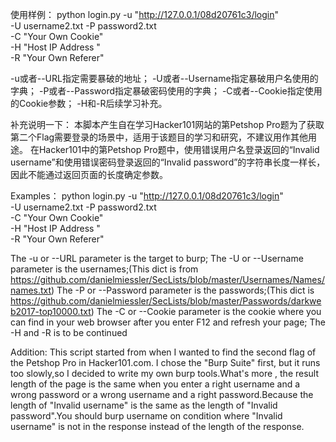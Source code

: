 使用样例：
python login.py -u "http://127.0.0.1/08d20761c3/login" \
  -U username2.txt -P password2.txt \
  -C "Your Own Cookie" \
  -H "Host IP Address " \
  -R "Your Own Referer" 

-u或者--URL指定需要暴破的地址；
-U或者--Username指定暴破用户名使用的字典；
-P或者--Password指定暴破密码使用的字典；
-C或者--Cookie指定使用的Cookie参数；
-H和-R后续学习补充。

补充说明一下：
本脚本产生自在学习Hacker101网站的第Petshop Pro题为了获取第二个Flag需要登录的场景中，适用于该题目的学习和研究，不建议用作其他用途。
在Hacker101中的第Petshop Pro题中，使用错误用户名登录返回的“Invalid username”和使用错误密码登录返回的“Invalid password”的字符串长度一样长，因此不能通过返回页面的长度确定参数。

Examples：
python login.py -u "http://127.0.0.1/08d20761c3/login" \
  -U username2.txt -P password2.txt \
  -C "Your Own Cookie" \
  -H "Host IP Address " \
  -R "Your Own Referer" 

The -u or --URL parameter is the target to burp;
The -U or --Username parameter is the usernames;(This dict is from https://github.com/danielmiessler/SecLists/blob/master/Usernames/Names/names.txt) 
The -P or --Password parameter is the passwords;(This dict is https://github.com/danielmiessler/SecLists/blob/master/Passwords/darkweb2017-top10000.txt)
The -C or --Cookie parameter is the cookie where you can find in your web browser after you enter F12 and refresh your page;
The -H and -R is to be continued

Addition:
This script started from when I wanted to find the second flag of the Petshop Pro in Hacker101.com.
I chose the "Burp Suite" first, but it runs too slowly,so I decided to write my own burp tools.What's more , the result length of the page is the same when you enter a right username and a wrong password or a wrong username and a right password.Because the length of "Invalid username" is the same as the length of "Invalid password".You should burp username on condition where "Invalid username" is not in the response instead of the length of the response. 
